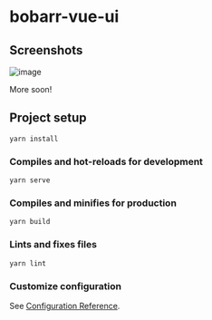 # bobarr-vue-ui

## Screenshots

![image](https://user-images.githubusercontent.com/983207/118187165-e487a900-b43e-11eb-8883-671dec8a2e6d.png)

More soon!



## Project setup
```
yarn install
```

### Compiles and hot-reloads for development
```
yarn serve
```

### Compiles and minifies for production
```
yarn build
```

### Lints and fixes files
```
yarn lint
```

### Customize configuration
See [Configuration Reference](https://cli.vuejs.org/config/).
